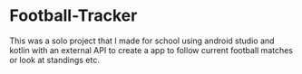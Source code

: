 # Football-Tracker

This was a solo project that I made for school using android studio and kotlin with an external API to create a app to follow current football matches or look at standings etc.
